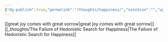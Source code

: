 ```yaml
---
{"dg-publish":true,"permalink":"/thoughts/happiness/","noteIcon":"","updated":"2024-12-17T20:48:08.075+08:00"}
---
```


[[great joy comes with great sorrow\|great joy comes with great sorrow]]
[[_thoughts/The Failure of Hedonistic Search for Happiness\|The Failure of Hedonistic Search for Happiness]]